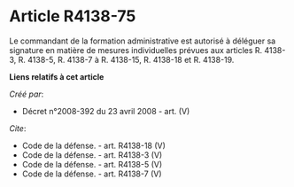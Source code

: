 # Article R4138-75

Le commandant de la formation administrative est autorisé à déléguer sa signature en matière de mesures individuelles prévues
aux articles R. 4138-3, R. 4138-5, R. 4138-7 à R. 4138-15, R. 4138-18 et R. 4138-19.

**Liens relatifs à cet article**

_Créé par_:

  - Décret n°2008-392 du 23 avril 2008 - art. (V)

_Cite_:

  - Code de la défense. - art. R4138-18 (V)
  - Code de la défense. - art. R4138-3 (V)
  - Code de la défense. - art. R4138-5 (V)
  - Code de la défense. - art. R4138-7 (V)
